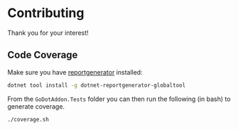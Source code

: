 # Contributing

Thank you for your interest!

## Code Coverage

Make sure you have [reportgenerator] installed:

```sh
dotnet tool install -g dotnet-reportgenerator-globaltool
```

From the `GoDotAddon.Tests` folder you can then run the following (in bash) to generate coverage.

```sh
./coverage.sh
```

[reportgenerator]: https://github.com/danielpalme/ReportGenerator
